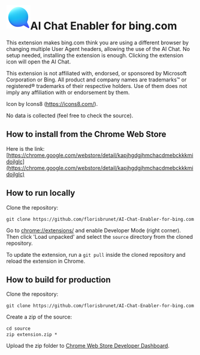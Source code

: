 <img align="left" src="source/icon-128.png" width="64">

# AI Chat Enabler for bing.com

This extension makes bing.com think you are using a different browser by changing multiple User Agent headers, allowing the use of the AI Chat. No setup needed, installing the extension is enough. Clicking the extension icon will open the AI Chat.

This extension is not affiliated with, endorsed, or sponsored by Microsoft Corporation or Bing. All product and company names are trademarks™ or registered® trademarks of their respective holders. Use of them does not imply any affiliation with or endorsement by them.

Icon by Icons8 (https://icons8.com/).

No data is collected (feel free to check the source).

## How to install from the Chrome Web Store

Here is the link: [https://chrome.google.com/webstore/detail/kapjhgdgjhmchacdmebckkkmidojlglc](https://chrome.google.com/webstore/detail/kapjhgdgjhmchacdmebckkkmidojlglc)

## How to run locally

Clone the repository:

```
git clone https://github.com/florisbrunet/AI-Chat-Enabler-for-bing.com
```

Go to [chrome://extensions/](chrome://extensions/) and enable Developer Mode (right corner). Then click 'Load unpacked' and select the `source` directory from the cloned repository.

To update the extension, run a `git pull` inside the cloned repository and reload the extension in Chrome.

## How to build for production

Clone the repository:

```
git clone https://github.com/florisbrunet/AI-Chat-Enabler-for-bing.com
```

Create a zip of the source:

```
cd source
zip extension.zip *
```

Upload the zip folder to [Chrome Web Store Developer Dashboard](https://chrome.google.com/webstore/devconsole/).